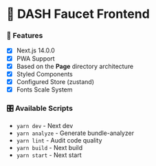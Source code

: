 # :japanese_castle: DASH Faucet Frontend


### :mount_fuji: Features

- [x] Next.js 14.0.0
- [x] PWA Support
- [x] Based on the **Page** directory architecture
- [x] Styled Components
- [x] Configured Store (zustand)
- [x] Fonts Scale System

### :control_knobs: Available Scripts

- `yarn dev` - Next dev
- `yarn analyze` - Generate bundle-analyzer
- `yarn lint` - Audit code quality
- `yarn build` - Next build
- `yarn start` - Next start
